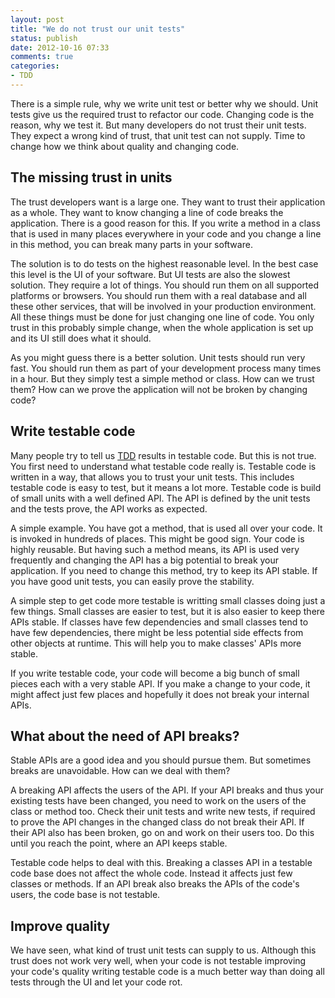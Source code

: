 ```yaml
---
layout: post
title: "We do not trust our unit tests"
status: publish
date: 2012-10-16 07:33
comments: true
categories:
- TDD
---
```


There is a simple rule, why we write unit test or better why we
should. Unit tests give us the required trust to refactor our
code. Changing code is the reason, why we test it. But many developers
do not trust their unit tests. They expect a wrong kind of trust, that
unit test can not supply. Time to change how we think about quality
and changing code.

The missing trust in units
----------

The trust developers want is a large one. They want to trust their
application as a whole.  They want to know changing a line of code
breaks the application. There is a good reason for this. If you write
a method in a class that is used in many places everywhere in your
code and you change a line in this method, you can break many parts in
your software.

The solution is to do tests on the highest reasonable level. In the
best case this level is the UI of your software. But UI tests are also
the slowest solution. They require a lot of things. You should run
them on all supported platforms or browsers. You should run them with
a real database and all these other services, that will be involved in
your production environment. All these things must be done for just
changing one line of code. You only trust in this probably simple
change, when the whole application is set up and its UI still does
what it should.

As you might guess there is a better solution. Unit tests should run
very fast.  You should run them as part of your development process
many times in a hour. But they simply test a simple method or class.
How can we trust them? How can we prove the application will not be
broken by changing code?

Write testable code
----------

Many people try to tell us
[TDD](/blog/2012/08/31/dont-miss-to-write-good-unit-tests/) results in
testable code. But this is not true.  You first need to understand
what testable code really is. Testable code is written in a way, that
allows you to trust your unit tests. This includes testable code is
easy to test, but it means a lot more. Testable code is build of small
units with a well defined API. The API is defined by the unit tests
and the tests prove, the API works as expected.

A simple example. You have got a method, that is used all over your
code. It is invoked in hundreds of places. This might be good
sign. Your code is highly reusable. But having such a method means,
its API is used very frequently and changing the API has a big
potential to break your application. If you need to change this
method, try to keep its API stable. If you have good unit tests, you
can easily prove the stability.

A simple step to get code more testable is writting small classes
doing just a few things. Small classes are easier to test, but it is
also easier to keep there APIs stable. If classes have few
dependencies and small classes tend to have few dependencies, there
might be less potential side effects from other objects at
runtime. This will help you to make classes' APIs more stable.

If you write testable code, your code will become a big bunch of small
pieces each with a very stable API. If you make a change to your code,
it might affect just few places and hopefully it does not break your
internal APIs.

What about the need of API breaks?
----------

Stable APIs are a good idea and you should pursue them. But sometimes
breaks are unavoidable. How can we deal with them?

A breaking API affects the users of the API. If your API breaks and
thus your existing tests have been changed, you need to work on the
users of the class or method too. Check their unit tests and write new
tests, if required to prove the API changes in the changed class do
not break their API. If their API also has been broken, go on and work
on their users too. Do this until you reach the point, where an API
keeps stable.

Testable code helps to deal with this. Breaking a classes API in a
testable code base does not affect the whole code. Instead it affects
just few classes or methods. If an API break also breaks the APIs of
the code's users, the code base is not testable.

Improve quality
----------

We have seen, what kind of trust unit tests can supply to us. Although
this trust does not work very well, when your code is not testable
improving your code's quality writing testable code is a much better
way than doing all tests through the UI and let your code rot.
